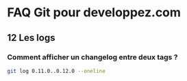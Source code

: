 # FAQ Git pour developpez.com

## 12 Les logs

### Comment afficher un changelog entre deux tags ?

```bash
git log 0.11.0..0.12.0 --oneline
```
